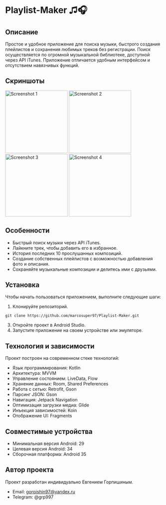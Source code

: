 # Playlist-Maker ♫️🎧

## Описание

Простое и удобное приложение для поиска музыки, быстрого создания плейлистов и сохранения любимых треков без регистрации. Поиск осуществляется по огромной музыкальной библиотеке, доступной через API iTunes. Приложение отличается удобным интерфейсом и отсутствием навязчивых функций.

## Скриншоты

<img src="https://github.com/user-attachments/assets/b082a2b9-5105-4036-a058-cb3593495a17" alt="Screenshot 1" width="200"/>
<img src="https://github.com/user-attachments/assets/7bcb1863-baa7-4b7e-8c67-c09ae62fbfbf" alt="Screenshot 2" width="200"/>
<img src="https://github.com/user-attachments/assets/b7326590-52ef-4345-8a8b-9db62756c705" alt="Screenshot 3" width="200"/>
<img src="https://github.com/user-attachments/assets/23062574-afd6-4386-a3ca-eb73a7df04fc" alt="Screenshot 4" width="200"/>

## Особенности

- Быстрый поиск музыки через API iTunes.
- Лайкните трек, чтобы добавить его в избранное.
- История последних 10 прослушанных композиций.
- Создание собственных плейлистов с возможностью добавления фото и описания.
- Сохраняйте музыкальные композиции и делитесь ими с друзьями.

## Установка

Чтобы начать пользоваться приложением, выполните следующие шаги:

1. Клонируйте репозиторий.
```
git clone https://github.com/marcosuper97/Playlist-Maker.git
```
3. Откройте проект в Android Studio.
4. Запустите приложение на своем устройстве или эмуляторе.

## Технология и зависимости

Проект построен на современном стеке технологий:

- Язык программирования: Kotlin
- Архитектура: MVVM
- Управление состоянием: LiveData, Flow
- Хранение данных: Room, Shared Preferences
- Работа с сетью: Retrofit, Gson
- Парсинг JSON: Gson
- Навигация: Jetpack Navigation
- Оптимизация загрузки медиа: Glide
- Инъекция зависимостей: Koin
- Отображение UI: Fragments

## Совместимые устройства

- Минимальная версия Android: 29
- Целевая версия Android: 34
- Сборочная платформа: Android 35

## Автор проекта

Проект разработан индивидуально Евгением Горпишиным.

- Email: gorpishin97@yandex.ru
- Telegram: @grp997
